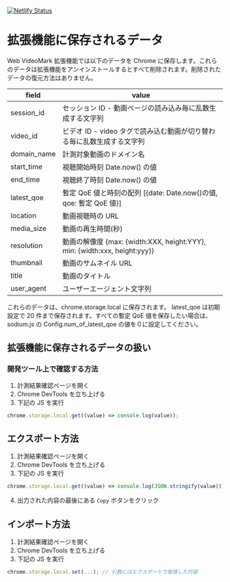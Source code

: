 [![Netlify Status](https://api.netlify.app/api/v1/badges/0d2a4ed0-102a-47db-8291-c241d66a909b/deploy-status)](https://app.netlify.app/sites/sodium-extension/deploys)

# 拡張機能に保存されるデータ

Web VideoMark 拡張機能では以下のデータを Chrome に保存します。これらのデータは拡張機能をアンインストールするとすべて削除されます。削除されたデータの復元方法はありません。

| field       | value                                                                     |
| ----------- | ------------------------------------------------------------------------- |
| session_id  | セッション ID - 動画ページの読み込み毎に乱数生成する文字列                |
| video_id    | ビデオ ID - video タグで読み込む動画が切り替わる毎に乱数生成する文字列    |
| domain_name | 計測対象動画のドメイン名                                                  |
| start_time  | 視聴開始時刻 Date.now() の値                                              |
| end_time    | 視聴終了時刻 Date.now() の値                                              |
| latest_qoe  | 暫定 QoE 値と時刻の配列 [{date: Date.now()の値, qoe: 暫定 QoE 値}]        |
| location    | 動画視聴時の URL                                                          |
| media_size  | 動画の再生時間(秒)                                                        |
| resolution  | 動画の解像度 {max: {width:XXX, height:YYY}, min: {width:xxx, height:yyy}} |
| thumbnail   | 動画のサムネイル URL                                                      |
| title       | 動画のタイトル                                                            |
| user_agent  | ユーザーエージェント文字列                                                |

これらのデータは、chrome.storage.local に保存されます。 latest_qoe は初期設定で 20 件まで保存されます。すべての暫定 QoE 値を保存したい場合は、sodium.js の Config.num_of_latest_qoe の値を０に設定してください。

## 拡張機能に保存されるデータの扱い

### 開発ツール上で確認する方法

1. 計測結果確認ページを開く
2. Chrome DevTools を立ち上げる
3. 下記の JS を実行

```JavaScript
chrome.storage.local.get((value) => console.log(value));
```

## エクスポート方法

1. 計測結果確認ページを開く
2. Chrome DevTools を立ち上げる
3. 下記の JS を実行

```JavaScript
chrome.storage.local.get((value) => console.log(JSON.stringify(value)));
```

4. 出力された内容の最後にある `Copy` ボタンをクリック

## インポート方法

1. 計測結果確認ページを開く
2. Chrome DevTools を立ち上げる
3. 下記の JS を実行

```JavaScript
chrome.storage.local.set(...); // 引数にはエクスポートで取得した内容
```
